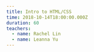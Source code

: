 ```yaml
---
title: Intro to HTML/CSS
time: 2018-10-14T18:00:00.000Z
duration: 60
teachers:
  - name: Rachel Lin
  - name: Leanna Yu
---
```

